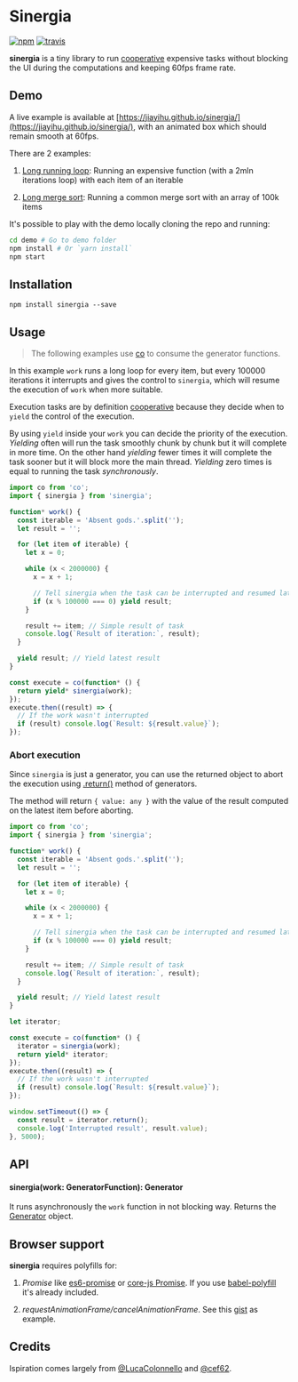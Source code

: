 # Sinergia

[![npm](https://img.shields.io/npm/v/sinergia.svg)](https://www.npmjs.com/package/sinergia) [![travis](https://travis-ci.org/jiayihu/sinergia.svg?branch=master)](https://travis-ci.org/jiayihu/sinergia)

**sinergia** is a tiny library to run [cooperative](https://en.wikipedia.org/wiki/Cooperative_multitasking) expensive tasks  without blocking the UI during the computations and keeping 60fps frame rate.

## Demo

A live example is available at [https://jiayihu.github.io/sinergia/](https://jiayihu.github.io/sinergia/), with an animated box which should remain smooth at 60fps.

There are 2 examples:

1. [Long running loop](https://jiayihu.github.io/sinergia/#loop): Running an expensive function (with a 2mln iterations loop) with each item of an iterable

2. [Long merge sort](https://jiayihu.github.io/sinergia/#merge-sort): Running a common merge sort with an array of 100k items

It's possible to play with the demo locally cloning the repo and running:

```bash
cd demo # Go to demo folder
npm install # Or `yarn install`
npm start
```

## Installation

```
npm install sinergia --save
```

## Usage

> The following examples use [co](https://github.com/tj/co) to consume the generator functions.  

In this example `work` runs a long loop for every item, but every 100000 iterations it interrupts and gives the control to `sinergia`, which will resume the execution of `work` when more suitable.  

Execution tasks are by definition [cooperative](https://en.wikipedia.org/wiki/Cooperative_multitasking) because they decide when to `yield` the control of the execution.

By using `yield` inside your `work` you can decide the priority of the execution. *Yielding* often will run the task smoothly chunk by chunk but it will complete in more time. On the other hand *yielding* fewer times it will complete the task sooner but it will block more the main thread. *Yielding* zero times is equal to running the task *synchronously*.

```javascript
import co from 'co';
import { sinergia } from 'sinergia';

function* work() {
  const iterable = 'Absent gods.'.split('');
  let result = '';

  for (let item of iterable) {
    let x = 0;

    while (x < 2000000) {
      x = x + 1;

      // Tell sinergia when the task can be interrupted and resumed later
      if (x % 100000 === 0) yield result;
    }

    result += item; // Simple result of task
    console.log(`Result of iteration:`, result);
  }

  yield result; // Yield latest result
}

const execute = co(function* () {
  return yield* sinergia(work);
});
execute.then((result) => {
  // If the work wasn't interrupted
  if (result) console.log(`Result: ${result.value}`);
});
```

### Abort execution

Since `sinergia` is just a generator, you can use the returned object to abort the execution using [.return()](https://developer.mozilla.org/en-US/docs/Web/JavaScript/Reference/Global_Objects/Generator/return) method of generators.

The method will return `{ value: any }` with the value of the result computed on the latest item before aborting.

```javascript
import co from 'co';
import { sinergia } from 'sinergia';

function* work() {
  const iterable = 'Absent gods.'.split('');
  let result = '';

  for (let item of iterable) {
    let x = 0;

    while (x < 2000000) {
      x = x + 1;

      // Tell sinergia when the task can be interrupted and resumed later
      if (x % 100000 === 0) yield result;
    }

    result += item; // Simple result of task
    console.log(`Result of iteration:`, result);
  }

  yield result; // Yield latest result
}

let iterator;

const execute = co(function* () {
  iterator = sinergia(work);
  return yield* iterator;
});
execute.then((result) => {
  // If the work wasn't interrupted
  if (result) console.log(`Result: ${result.value}`);
});

window.setTimeout(() => {
  const result = iterator.return();
  console.log('Interrupted result', result.value);
}, 5000);
```

## API

#### sinergia(work: GeneratorFunction): Generator

It runs asynchronously the `work` function in not blocking way.
Returns the [Generator](https://developer.mozilla.org/en-US/docs/Web/JavaScript/Reference/Global_Objects/Generator) object.

## Browser support

**sinergia** requires polyfills for:

1. *Promise* like [es6-promise](https://github.com/stefanpenner/es6-promise) or [core-js Promise](https://github.com/zloirock/core-js#ecmascript-6-promise). If you use [babel-polyfill](https://babeljs.io/docs/usage/polyfill/) it's already included.

2. *requestAnimationFrame/cancelAnimationFrame*. See this [gist](https://gist.github.com/paulirish/1579671) as example.

## Credits

Ispiration comes largely from [@LucaColonnello](https://github.com/LucaColonnello) and [@cef62](https://github.com/cef62).
